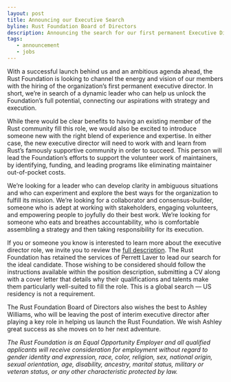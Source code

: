 ```yaml
---
layout: post
title: Announcing our Executive Search
byline: Rust Foundation Board of Directors
description: Announcing the search for our first permanent Executive Director.
tags:
   - announcement
   - jobs
---
```


With a successful launch behind us and an ambitious agenda ahead, the Rust Foundation is looking to channel the energy and vision of our members with the hiring of the organization’s first permanent executive director. In short, we’re in search of a dynamic leader who can help us unlock the Foundation’s full potential, connecting our aspirations with strategy and execution.

While there would be clear benefits to having an existing member of the Rust community fill this role, we would also be excited to introduce someone new with the right blend of experience and expertise. In either case, the new executive director will need to work with and learn from Rust’s famously supportive community in order to succeed. This person will lead the Foundation’s efforts to support the volunteer work of maintainers, by identifying, funding, and leading programs like eliminating maintainer out-of-pocket costs.

We’re looking for a leader who can develop clarity in ambiguous situations and who can experiment and explore the best ways for the organization to fulfill its mission. We’re looking for a collaborator and consensus-builder, someone who is adept at working with stakeholders, engaging volunteers, and empowering people to joyfully do their best work. We’re looking for someone who eats and breathes accountability, who is comfortable assembling a strategy and then taking responsibility for its execution.

If you or someone you know is interested to learn more about the executive director role, we invite you to review the [full description](https://candidates.perrettlaver.com/vacancies/2358/executive_director/). The Rust Foundation has retained the services of Perrett Laver to lead our search for the ideal candidate. Those wishing to be considered should follow the instructions available within the position description, submitting a CV along with a cover letter that details why their qualifications and talents make them particularly well-suited to fill the role. This is a global search — US residency is not a requirement.

The Rust Foundation Board of Directors also wishes the best to Ashley Williams, who will be leaving the post of interim executive director after playing a key role in helping us launch the Rust Foundation. We wish Ashley great success as she moves on to her next adventure.

_The Rust Foundation is an Equal Opportunity Employer and all qualified applicants will receive consideration for employment without regard to gender identity and expression, race, color, religion, sex, national origin, sexual orientation, age, disability, ancestry, marital status, military or veteran status, or any other characteristic protected by law._

